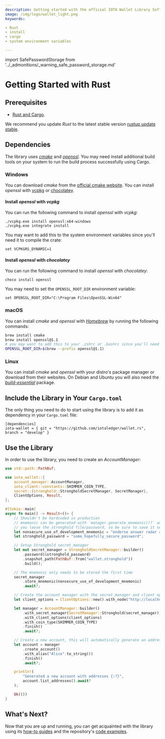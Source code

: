 ```yaml
---
description: Getting started with the official IOTA Wallet Library Software Rust library.
image: /img/logo/wallet_light.png
keywords:

- Rust
- install
- cargo
- system environment variables

---
```

import SafePasswordStorage from '../_admonitions/_warning_safe_password_storage.md'

# Getting Started with Rust

<SafePasswordStorage/>

## Prerequisites

* [Rust and Cargo](https://doc.rust-lang.org/cargo/getting-started/installation.html).

We recommend you update _Rust_ to the latest stable
version [rustup update stable](https://github.com/rust-lang/rustup.rs#keeping-rust-up-to-date).

## Dependencies

The library uses [_cmake_](https://cmake.org/documentation/) and [_openssl_](https://www.openssl.org/docs/). You may
need install additional build tools on your system to run the build process successfully using Cargo.

### Windows

You can download _cmake_ from the [official cmake website](https://cmake.org/download/).
You can install _openssl_ with [vcpkg](https://github.com/microsoft/vcpkg) or [chocolatey](https://chocolatey.org/).

#### Install _openssl_ with _vcpkg_

You can run the following command to install _openssl_ with _vcpkg_:

```shell
./vcpkg.exe install openssl:x64-windows
./vcpkg.exe integrate install
```

You may want to add this to the system environment variables since you'll need it to compile the crate:

```shell
set VCPKGRS_DYNAMIC=1
```

#### Install _openssl_ with _chocolatey_

You can run the following command to install _openssl_ with _chocolatey_:

```shell
choco install openssl
```

You may need to set the `OPENSSL_ROOT_DIR` environment variable:

```shell
set OPENSSL_ROOT_DIR="C:\Program Files\OpenSSL-Win64"
```

### macOS

You can install _cmake_ and _openssl_ with [_Homebrew_](https://docs.brew.sh/) by running the following commands:

```bash
brew install cmake
brew install openssl@1.1
# you may want to add this to your .zshrc or .bashrc since you'll need it to compile the crate
OPENSSL_ROOT_DIR=$(brew --prefix openssl@1.1)
```

### Linux

You can install _cmake_ and _openssl_ with your distro's package manager or download from their websites. On Debian and
Ubuntu you will also need the [_build-essential_](https://packages.debian.org/sid/build-essential) package.

## Include the Library in Your `Cargo.toml`

The only thing you need to do to start using the library is to add it as dependency in your `Cargo.toml` file:

```
[dependencies]
iota-wallet = { git = "https://github.com/iotaledger/wallet.rs", branch = "develop" }
```

## Use the Library

In order to use the library, you need to create an _AccountManager_:

```rust
use std::path::PathBuf;

use iota_wallet::{
    account_manager::AccountManager,
    iota_client::constants::SHIMMER_COIN_TYPE,
    secret::{stronghold::StrongholdSecretManager, SecretManager},
    ClientOptions, Result,
};

#[tokio::main]
async fn main() -> Result<()> {
    // Shouldn't be hardcoded in production
    // mnemonic can be generated with `manager.generate_mnemonic()?` and will be the only way to recover your funds if
    // you loose the stronghold file/password, so be sure to save it securely
    let nonsecure_use_of_development_mnemonic = "endorse answer radar about source reunion marriage tag sausage weekend frost daring base attack because joke dream slender leisure group reason prepare broken river".to_string();
    let stronghold_password = "some_hopefully_secure_password";

    // Setup Stronghold secret_manager
    let mut secret_manager = StrongholdSecretManager::builder()
        .password(&stronghold_password)
        .snapshot_path(PathBuf::from("wallet.stronghold"))
        .build();

    // The mnemonic only needs to be stored the first time
    secret_manager
        .store_mnemonic(nonsecure_use_of_development_mnemonic)
        .await?;

    // Create the account manager with the secret_manager and client options
    let client_options = ClientOptions::new().with_node("http://localhost:14265")?;

    let manager = AccountManager::builder()
        .with_secret_manager(SecretManager::Stronghold(secret_manager))
        .with_client_options(client_options)
        .with_coin_type(SHIMMER_COIN_TYPE)
        .finish()
        .await?;

    // Create a new account, this will automatically generate an address
    let account = manager
        .create_account()
        .with_alias("Alice".to_string())
        .finish()
        .await?;

    println!(
        "Generated a new account with addresses {:?}",
        account.list_addresses().await?
    );

    Ok(())
}
```

## What's Next?

Now that you are up and running, you can get acquainted with the library using
its [how-to guides](../how_tos/00_run_how_tos.mdx) and the
repository's [code examples](https://github.com/iotaledger/wallet.rs/tree/develop/examples).
